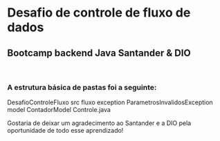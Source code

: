 # Desafio de controle de fluxo de dados
## Bootcamp backend Java Santander & DIO

<br/>

### A estrutura básica de pastas foi a seguinte:

DesafioControleFluxo
    src
        fluxo
            exception
                ParametrosInvalidosException
            model
                ContadorModel
    Controle.java


Gostaria de deixar um agradecimento ao Santander e a DIO pela oportunidade de todo esse aprendizado!
